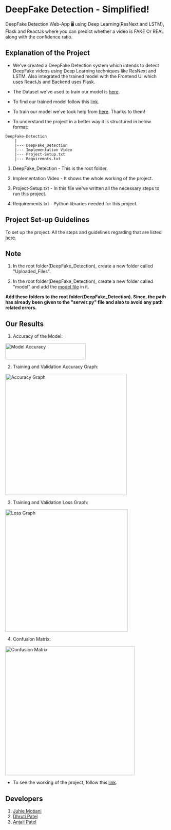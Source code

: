 # DeepFake Detection - Simplified!
DeepFake Detection Web-App 🖥 using Deep Learning(ResNext and LSTM), Flask and ReactJs where you can predict whether a video is FAKE Or REAL along with the confidence ratio. 

## Explanation of the Project
- We've created a DeepFake Detection system which intends to detect DeepFake videos using Deep Learning techniques like ResNext and LSTM. Also integrated the  trained model with the Frontend UI which uses ReactJs and Backend uses Flask.

- The Dataset we've used to train our model is [here](https://github.com/yuezunli/celeb-deepfakeforensics).

- To find our trained model follow this [link](https://drive.google.com/drive/folders/1-zErGZ9T89TplQs3ws4QVRFlqE-ljW6l?usp=sharing).

- To train our model we've took help from [here](https://github.com/abhijitjadhav1998/Deepfake_detection_using_deep_learning/tree/master/Model%20Creation).
  Thanks to them!

- To understand the project in a better way it is structured in below format:
```
DeepFake-Detection
    |
    |--- DeepFake_Detection
    |--- Implementation Video
    |--- Project-Setup.txt
    |--- Requiremnts.txt
```
1. DeepFake_Detection - This is the root folder.

2. Implementation Video - It shows the whole working of the project. 

3. Project-Setup.txt - In this file we've written all the necessary steps to run this project.

4. Requirements.txt - Python libraries needed for this project. 

## Project Set-up Guidelines
To set up the project. All the steps and guidelines regarding that are listed [here](https://github.com/iamdhrutipatel/DeepFake-Detection/blob/main/Project-Setup.txt).

## Note
1. In the root folder(DeepFake_Detection), create a new folder called "Uploaded_Files".

2. In the root folder(DeepFake_Detection), create a new folder called "model" and add the [model file](https://drive.google.com/drive/folders/1-zErGZ9T89TplQs3ws4QVRFlqE-ljW6l?usp=sharing) in it.

<b>Add these folders to the root folder(DeepFake_Detection). Since, the path has already been given to the "server.py" file and also to avoid any path related errors.</b>

## Our Results

1) Accuracy of the Model:
<img width="250" height="50" alt="Model Accuracy" src="https://user-images.githubusercontent.com/58872872/133935912-1def7615-6538-4c88-9134-8f94a9367965.png">

2) Training and Validation Accuracy Graph:
<img width="378" alt="Accuracy Graph" src="https://user-images.githubusercontent.com/58872872/133936040-4bfa44a7-45c5-499b-8a10-f253cbcab56c.png">

3) Training and Validation Loss Graph:
<img width="381" alt="Loss Graph" src="https://user-images.githubusercontent.com/58872872/133935983-b4d9275f-e841-4b69-86cd-79c770ea2aa1.png">

4) Confusion Matrix:
<img width="402" alt="Confusion Matrix" src="https://user-images.githubusercontent.com/58872872/133936080-d2b39804-4a99-47b8-8be4-87ba77161961.png">

- To see the working of the project, follow this [link](https://github.com/iamdhrutipatel/DeepFake-Detection/blob/main/Implementation%20Video.mp4).

## Developers
1. [Juhie Motiani](https://github.com/JuhieMotiani)
2. [Dhruti Patel](https://github.com/iamdhrutipatel)
3. [Anjali Patel](https://github.com/anjali-patel21)
